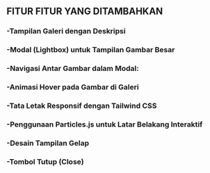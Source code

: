 ## FITUR FITUR YANG DITAMBAHKAN
### -Tampilan Galeri dengan Deskripsi
### -Modal (Lightbox) untuk Tampilan Gambar Besar
### -Navigasi Antar Gambar dalam Modal:
### -Animasi Hover pada Gambar di Galeri
### -Tata Letak Responsif dengan Tailwind CSS
### -Penggunaan Particles.js untuk Latar Belakang Interaktif
### -Desain Tampilan Gelap
### -Tombol Tutup (Close)